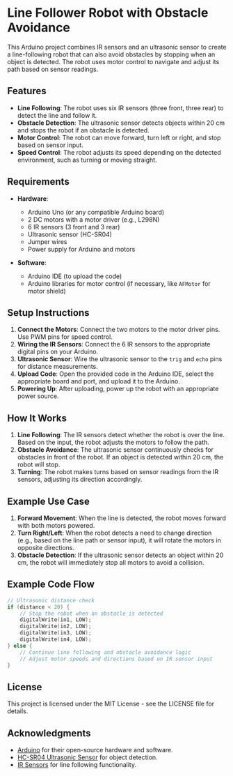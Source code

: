 # Line Follower Robot with Obstacle Avoidance

This Arduino project combines IR sensors and an ultrasonic sensor to create a line-following robot that can also avoid obstacles by stopping when an object is detected. The robot uses motor control to navigate and adjust its path based on sensor readings.

## Features

* **Line Following**: The robot uses six IR sensors (three front, three rear) to detect the line and follow it.
* **Obstacle Detection**: The ultrasonic sensor detects objects within 20 cm and stops the robot if an obstacle is detected.
* **Motor Control**: The robot can move forward, turn left or right, and stop based on sensor input.
* **Speed Control**: The robot adjusts its speed depending on the detected environment, such as turning or moving straight.

## Requirements

* **Hardware**:

  * Arduino Uno (or any compatible Arduino board)
  * 2 DC motors with a motor driver (e.g., L298N)
  * 6 IR sensors (3 front and 3 rear)
  * Ultrasonic sensor (HC-SR04)
  * Jumper wires
  * Power supply for Arduino and motors

* **Software**:

  * Arduino IDE (to upload the code)
  * Arduino libraries for motor control (if necessary, like `AFMotor` for motor shield)

## Setup Instructions

1. **Connect the Motors**: Connect the two motors to the motor driver pins. Use PWM pins for speed control.
2. **Wiring the IR Sensors**: Connect the 6 IR sensors to the appropriate digital pins on your Arduino.
3. **Ultrasonic Sensor**: Wire the ultrasonic sensor to the `trig` and `echo` pins for distance measurements.
4. **Upload Code**: Open the provided code in the Arduino IDE, select the appropriate board and port, and upload it to the Arduino.
5. **Powering Up**: After uploading, power up the robot with an appropriate power source.

## How It Works

1. **Line Following**: The IR sensors detect whether the robot is over the line. Based on the input, the robot adjusts the motors to follow the path.
2. **Obstacle Avoidance**: The ultrasonic sensor continuously checks for obstacles in front of the robot. If an object is detected within 20 cm, the robot will stop.
3. **Turning**: The robot makes turns based on sensor readings from the IR sensors, adjusting its direction accordingly.

## Example Use Case

1. **Forward Movement**: When the line is detected, the robot moves forward with both motors powered.
2. **Turn Right/Left**: When the robot detects a need to change direction (e.g., based on the line path or sensor input), it will rotate the motors in opposite directions.
3. **Obstacle Detection**: If the ultrasonic sensor detects an object within 20 cm, the robot will immediately stop all motors to avoid a collision.

## Example Code Flow

```cpp
// Ultrasonic distance check
if (distance < 20) {
    // Stop the robot when an obstacle is detected
    digitalWrite(in1, LOW);
    digitalWrite(in2, LOW);
    digitalWrite(in3, LOW);
    digitalWrite(in4, LOW);
} else {
    // Continue line following and obstacle avoidance logic
    // Adjust motor speeds and directions based on IR sensor input
}
```

## License

This project is licensed under the MIT License - see the LICENSE file for details.

## Acknowledgments

* [Arduino](https://www.arduino.cc/) for their open-source hardware and software.
* [HC-SR04 Ultrasonic Sensor](https://www.electronicwings.com/arduino/hc-sr04-ultrasonic-sensor) for object detection.
* [IR Sensors](https://www.electronicwings.com/arduino/ir-sensor) for line following functionality.

